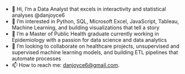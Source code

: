 - 👋 Hi, I’m a Data Analyst that excels in interactivity and statistical analyses @danjoyce6
- 👀 I’m interested in Python, SQL, Microsoft Excel, JavaScript, Tableau, Machine Learning, and building visualizations that tell a story
- 🌱 I’m a Master of Public Health graduate currently working in Epidemiology with a passion for data science and data analytics
- 💞️ I’m looking to collaborate on healthcare projects, unsupervised and supervised machine learning models, and building ETL pipelines that automate processes
- 📫 How to reach me: danjoyce6@gmail.com.

<!---
danjoyce6/danjoyce6 is a ✨ special ✨ repository because its `README.md` (this file) appears on your GitHub profile.
You can click the Preview link to take a look at your changes.
--->
